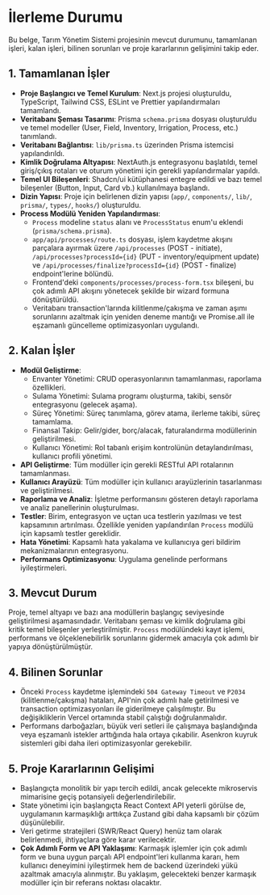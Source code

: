 # İlerleme Durumu

Bu belge, Tarım Yönetim Sistemi projesinin mevcut durumunu, tamamlanan işleri, kalan işleri, bilinen sorunları ve proje kararlarının gelişimini takip eder.

## 1. Tamamlanan İşler
*   **Proje Başlangıcı ve Temel Kurulum**: Next.js projesi oluşturuldu, TypeScript, Tailwind CSS, ESLint ve Prettier yapılandırmaları tamamlandı.
*   **Veritabanı Şeması Tasarımı**: Prisma `schema.prisma` dosyası oluşturuldu ve temel modeller (User, Field, Inventory, Irrigation, Process, etc.) tanımlandı.
*   **Veritabanı Bağlantısı**: `lib/prisma.ts` üzerinden Prisma istemcisi yapılandırıldı.
*   **Kimlik Doğrulama Altyapısı**: NextAuth.js entegrasyonu başlatıldı, temel giriş/çıkış rotaları ve oturum yönetimi için gerekli yapılandırmalar yapıldı.
*   **Temel UI Bileşenleri**: Shadcn/ui kütüphanesi entegre edildi ve bazı temel bileşenler (Button, Input, Card vb.) kullanılmaya başlandı.
*   **Dizin Yapısı**: Proje için belirlenen dizin yapısı (`app/`, `components/`, `lib/`, `prisma/`, `types/`, `hooks/`) oluşturuldu.
*   **Process Modülü Yeniden Yapılandırması**:
    *   `Process` modeline `status` alanı ve `ProcessStatus` enum'u eklendi (`prisma/schema.prisma`).
    *   `app/api/processes/route.ts` dosyası, işlem kaydetme akışını parçalara ayırmak üzere `/api/processes` (POST - initiate), `/api/processes?processId={id}` (PUT - inventory/equipment update) ve `/api/processes/finalize?processId={id}` (POST - finalize) endpoint'lerine bölündü.
    *   Frontend'deki `components/processes/process-form.tsx` bileşeni, bu çok adımlı API akışını yönetecek şekilde bir wizard formuna dönüştürüldü.
    *   Veritabanı transaction'larında kilitlenme/çakışma ve zaman aşımı sorunlarını azaltmak için yeniden deneme mantığı ve Promise.all ile eşzamanlı güncelleme optimizasyonları uygulandı.

## 2. Kalan İşler
*   **Modül Geliştirme**:
    *   Envanter Yönetimi: CRUD operasyonlarının tamamlanması, raporlama özellikleri.
    *   Sulama Yönetimi: Sulama programı oluşturma, takibi, sensör entegrasyonu (gelecek aşama).
    *   Süreç Yönetimi: Süreç tanımlama, görev atama, ilerleme takibi, süreç tamamlama.
    *   Finansal Takip: Gelir/gider, borç/alacak, faturalandırma modüllerinin geliştirilmesi.
    *   Kullanıcı Yönetimi: Rol tabanlı erişim kontrolünün detaylandırılması, kullanıcı profili yönetimi.
*   **API Geliştirme**: Tüm modüller için gerekli RESTful API rotalarının tamamlanması.
*   **Kullanıcı Arayüzü**: Tüm modüller için kullanıcı arayüzlerinin tasarlanması ve geliştirilmesi.
*   **Raporlama ve Analiz**: İşletme performansını gösteren detaylı raporlama ve analiz panellerinin oluşturulması.
*   **Testler**: Birim, entegrasyon ve uçtan uca testlerin yazılması ve test kapsamının artırılması. Özellikle yeniden yapılandırılan `Process` modülü için kapsamlı testler gereklidir.
*   **Hata Yönetimi**: Kapsamlı hata yakalama ve kullanıcıya geri bildirim mekanizmalarının entegrasyonu.
*   **Performans Optimizasyonu**: Uygulama genelinde performans iyileştirmeleri.

## 3. Mevcut Durum
Proje, temel altyapı ve bazı ana modüllerin başlangıç seviyesinde geliştirilmesi aşamasındadır. Veritabanı şeması ve kimlik doğrulama gibi kritik temel bileşenler yerleştirilmiştir. `Process` modülündeki kayıt işlemi, performans ve ölçeklenebilirlik sorunlarını gidermek amacıyla çok adımlı bir yapıya dönüştürülmüştür.

## 4. Bilinen Sorunlar
*   Önceki `Process` kaydetme işlemindeki `504 Gateway Timeout` ve `P2034` (kilitlenme/çakışma) hataları, API'nin çok adımlı hale getirilmesi ve transaction optimizasyonları ile giderilmeye çalışılmıştır. Bu değişikliklerin Vercel ortamında stabil çalıştığı doğrulanmalıdır.
*   Performans darboğazları, büyük veri setleri ile çalışmaya başlandığında veya eşzamanlı istekler arttığında hala ortaya çıkabilir. Asenkron kuyruk sistemleri gibi daha ileri optimizasyonlar gerekebilir.

## 5. Proje Kararlarının Gelişimi
*   Başlangıçta monolitik bir yapı tercih edildi, ancak gelecekte mikroservis mimarisine geçiş potansiyeli değerlendirilebilir.
*   State yönetimi için başlangıçta React Context API yeterli görülse de, uygulamanın karmaşıklığı arttıkça Zustand gibi daha kapsamlı bir çözüm düşünülebilir.
*   Veri getirme stratejileri (SWR/React Query) henüz tam olarak belirlenmedi, ihtiyaçlara göre karar verilecektir.
*   **Çok Adımlı Form ve API Yaklaşımı**: Karmaşık işlemler için çok adımlı form ve buna uygun parçalı API endpoint'leri kullanma kararı, hem kullanıcı deneyimini iyileştirmek hem de backend üzerindeki yükü azaltmak amacıyla alınmıştır. Bu yaklaşım, gelecekteki benzer karmaşık modüller için bir referans noktası olacaktır.
